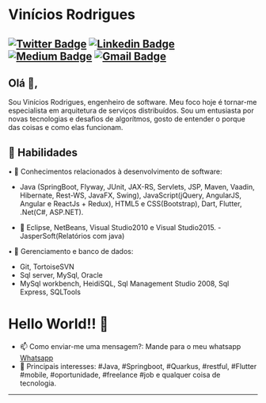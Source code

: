 # Vinícios Rodrigues
[![Twitter Badge](https://img.shields.io/badge/-@viniarrodrigues-1ca0f1?style=flat-square&labelColor=1ca0f1&logo=twitter&logoColor=white&link=https://twitter.com/viniarrodrigues)](https://twitter.com/viniarrodrigues) [![Linkedin Badge](https://img.shields.io/badge/-viniciosrodrigues-blue?style=flat-square&logo=Linkedin&logoColor=white&link=https://www.linkedin.com/in/viniciosrodrigues/)](https://www.linkedin.com/in/viniciosrodrigues/) [![Medium Badge](https://img.shields.io/badge/-@viniciosarodrigues-03a57a?style=flat-square&labelColor=000000&logo=Medium&link=https://medium.com/@viniciosarodrigues/)](https://medium.com/viniciosarodrigues/)
[![Gmail Badge](https://img.shields.io/badge/-viniciosarodrigues@gmail.com-c14438?style=flat-square&logo=Gmail&logoColor=white&link=mailto:viniciosarodrigues@gmail.com)](mailto:viniciosarodrigues@gmail.com)
---

## Olá 👋,           
Sou Vinícios Rodrigues, engenheiro de software. Meu foco hoje é tornar-me especialista em arquitetura de serviços distribuídos. Sou um entusiasta por novas tecnologias e desafios de algorítmos, gosto de entender o porque das coisas e como elas funcionam.

## 🧐 Habilidades
• 🔭 Conhecimentos relacionados à desenvolvimento de software:
- Java (SpringBoot, Flyway, JUnit, JAX-RS, Servlets, JSP, Maven, Vaadin, Hibernate, Rest-WS, JavaFX, Swing), JavaScript(jQuery, AngularJS, Angular e ReactJs + Redux), HTML5 e CSS(Bootstrap), Dart, Flutter, .Net(C#, ASP.NET).

- 🌱 Eclipse, NetBeans, Visual Studio2010 e Visual Studio2015.
-JasperSoft(Relatórios com java)

• 👯 Gerenciamento e banco de dados:
- Git, TortoiseSVN
- Sql server, MySql, Oracle
- MySql workbench, HeidiSQL, Sql Management Studio 2008, Sql Express, SQLTools

# Hello World!! 🤔
- 📫 Como enviar-me uma mensagem?: Mande para o meu whatsapp [Whatsapp](https://wa.me/81999509300)
- 💬 Principais interesses: #Java, #Springboot, #Quarkus, #restful, #Flutter #mobile, #oportunidade, #freelance #job e qualquer coisa de tecnologia.
---

